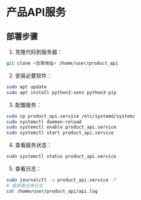 # 产品API服务

## 部署步骤

1. 克隆代码到服务器：
```bash
git clone <仓库地址> /home/user/product_api
```

2. 安装必要软件：
```bash
sudo apt update
sudo apt install python3-venv python3-pip
```

3. 配置服务：
```bash
sudo cp product_api.service /etc/systemd/system/
sudo systemctl daemon-reload
sudo systemctl enable product_api.service
sudo systemctl start product_api.service
```

4. 查看服务状态：
```bash
sudo systemctl status product_api.service
```

5. 查看日志：
```bash
sudo journalctl -u product_api.service -f
# 或查看应用日志
cat /home/user/product_api/api.log
```